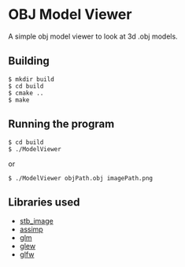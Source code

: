# OBJ Model Viewer
A simple obj model viewer to look at 3d .obj models.

## Building

```
$ mkdir build
$ cd build
$ cmake ..
$ make
```

## Running the program

```
$ cd build
$ ./ModelViewer
```

or

```
$ ./ModelViewer objPath.obj imagePath.png
```

## Libraries used

- [stb_image](https://github.com/nothings/stb)
- [assimp](https://github.com/assimp/assimp)
- [glm](https://github.com/g-truc/glm)
- [glew](http://glew.sourceforge.net/)
- [glfw](https://www.glfw.org/docs/3.3/quick.html)
